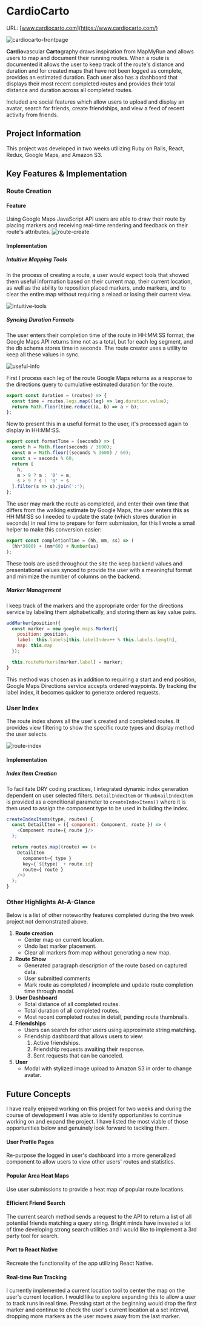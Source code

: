 # CardioCarto
URL: [www.cardiocarto.com](https://www.cardiocarto.com/)

![cardiocarto-frontpage]

**Cardio**vascular **Carto**graphy draws inspiration from MapMyRun and allows users to map and document their running routes. When a route is documented it allows the user to keep track of the route's distance and duration and for created maps that have not been logged as complete, provides an estimated duration. Each user also has a dashboard that displays their most recent completed routes and provides their total distance and duration across all completed routes.

Included are social features which allow users to upload and display an avatar, search for friends, create friendships, and view a feed of recent activity from friends.

## Project Information
This project was developed in two weeks utilizing Ruby on Rails, React, Redux, Google Maps, and Amazon S3.

## Key Features & Implementation

### Route Creation

#### Feature
Using Google Maps JavaScript API users are able to draw their route by placing markers and receiving real-time rendering and feedback on their route's attributes.
![route-create]

#### Implementation

##### Intuitive Mapping Tools
In the process of creating a route, a user would expect tools that showed them useful information based on their current map, their current location, as well as the ability to reposition placed markers, undo markers, and to clear the entire map without requiring a reload or losing their current view.

![intuitive-tools]

##### Syncing Duration Formats
The user enters their completion time of the route in HH:MM:SS format, the Google Maps API returns time not as a total, but for each leg segment, and the db schema stores time in seconds. The route creator uses a utility to keep all these values in sync.

![useful-info]

First I process each leg of the route Google Maps returns as a response to the directions query to cumulative estimated duration for the route.
``` JavaScript
export const duration = (routes) => {
  const time = routes.legs.map((leg) => leg.duration.value);
  return Math.floor(time.reduce((a, b) => a + b);
};
```

Now to present this in a useful format to the user, it's processed again to display in HH:MM:SS.

``` JavaScript
export const formatTime = (seconds) => {
  const h = Math.floor(seconds / 3600);
  const m = Math.floor((seconds % 3600) / 60);
  const s = seconds % 60;
  return [
    h,
    m > 9 ? m : '0' + m,
    s > 9 ? s : '0' + s
  ].filter(s => s).join(':');
};
```

The user may mark the route as completed, and enter their own time that differs from the walking estimate by Google Maps, the user enters this as HH:MM:SS so I needed to update the state (which stores duration in seconds) in real time to prepare for form submission, for this I wrote a small helper to make this conversion easier:

``` JavaScript
export const completionTime = (hh, mm, ss) => (
  (hh*3600) + (mm*60) + Number(ss)
);
```

These tools are used throughout the site the keep backend values and presentational values synced to provide the user with a meaningful format and minimize the number of columns on the backend.

##### Marker Management
I keep track of the markers and the appropriate order for the directions service by labeling them alphabetically, and storing them as key value pairs.
``` JavaScript
addMarker(position){
  const marker = new google.maps.Marker({
    position: position,
    label: this.labels[this.labelIndex++ % this.labels.length],
    map: this.map
  });

  this.routeMarkers[marker.label] = marker;
}
```
This method was chosen as in addition to requiring a start and end position, Google Maps Directions service accepts ordered waypoints. By tracking the label index, it becomes quicker to generate ordered requests.

### User Index
The route index shows all the user's created and completed routes. It provides view filtering to show the specific route types and display method the user selects.

![route-index]

#### Implementation

##### Index Item Creation

To facilitate DRY coding practices, I integrated dynamic index generation dependent on user selected filters. `DetailIndexItem` or `ThumbnailIndexItem` is provided as a conditional parameter to `createIndexItems()` where it is then used to assign the component type to be used in building the index.


``` JavaScript
createIndexItems(type, routes) {
  const DetailItem = ({ component: Component, route }) => (
    <Component route={ route }/>
  );

  return routes.map((route) => (<
    DetailItem
      component={ type }
      key={`${type}` + route.id}
      route={ route }
    />)
  );
}
```

### Other Highlights At-A-Glance
Below is a list of other noteworthy features completed during the two week project not demonstrated above.

1. **Route creation**
    * Center map on current location.
    * Undo last marker placement.
    * Clear all markers from map without generating a new map.
2. **Route Show**
    * Generated paragraph description of the route based on captured data.
    * User submitted comments
    * Mark route as completed / incomplete and update route completion time through modal.
3. **User Dashboard**
    * Total distance of all completed routes.
    * Total duration of all completed routes.
    * Most recent completed routes in detail, pending route thumbnails.
4. **Friendships**
    * Users can search for other users using approximate string matching.
    * Friendship dashboard that allows users to view:
      1. Active friendships.
      2. Friendship requests awaiting their response.
      3. Sent requests that can be canceled.
5. **User**
    * Modal with stylized image upload to Amazon S3 in order to change avatar.

## Future Concepts
I have really enjoyed working on this project for two weeks and during the course of development I was able to identify opportunities to continue working on and expand the project. I have listed the most viable of those opportunities below and genuinely look forward to tackling them.

#### User Profile Pages
Re-purpose the logged in user's dashboard into a more generalized component to allow users to view other users' routes and statistics.

#### Popular Area Heat Maps
Use user submissions to provide a heat map of popular route locations.

#### Efficient Friend Search
The current search method sends a request to the API to return a list of all potential friends matching a query string. Bright minds have invested a lot of time developing strong search utilities and I would like to implement a 3rd party tool for search.

#### Port to React Native
Recreate the functionality of the app utilizing React Native.

#### Real-time Run Tracking
I currently implemented a current location tool to center the map on the user's current location. I would like to explore expanding this to allow a user to track runs in real time. Pressing start at the beginning would drop the first marker and continue to check the user's current location at a set interval, dropping more markers as the user moves away from the last marker.

[cardiocarto-frontpage]: /app/assets/images/demo/cardiocarto.png "CardioCardo Frontpage"
[intuitive-tools]: /app/assets/images/demo/intuitive-tools.gif "Intuitive Tools"
[useful-info]: /app/assets/images/demo/useful-info.gif "Useful info"
[route-index]: /app/assets/images/demo/route-index.gif "Route Index"
[route-create]: /app/assets/images/demo/route-create.gif "Route Creation"
